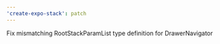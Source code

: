 ```yaml
---
'create-expo-stack': patch
---
```


Fix mismatching RootStackParamList type definition for DrawerNavigator
